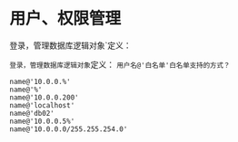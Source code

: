 # 用户、权限管理       

登录，管理数据库逻辑对象`定义：

`登录，管理数据库逻辑对象`定义：
`用户名@'白名单'白名单支持的方式？` 

```mysql
name@'10.0.0.%'
name@'%'
name@'10.0.0.200'
name@'localhost'
name@'db02'
name@'10.0.0.5%'
name@'10.0.0.0/255.255.254.0'
```


